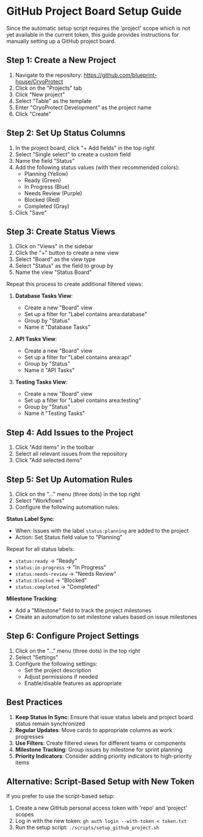 # GitHub Project Board Setup Guide

Since the automatic setup script requires the 'project' scope which is not yet available in the current token, this guide provides instructions for manually setting up a GitHub project board.

## Step 1: Create a New Project

1. Navigate to the repository: https://github.com/blueprint-house/CryoProtect
2. Click on the "Projects" tab
3. Click "New project"
4. Select "Table" as the template
5. Enter "CryoProtect Development" as the project name
6. Click "Create"

## Step 2: Set Up Status Columns

1. In the project board, click "+ Add fields" in the top right
2. Select "Single select" to create a custom field
3. Name the field "Status"
4. Add the following status values (with their recommended colors):
   - Planning (Yellow)
   - Ready (Green)
   - In Progress (Blue)
   - Needs Review (Purple)
   - Blocked (Red)
   - Completed (Gray)
5. Click "Save"

## Step 3: Create Status Views

1. Click on "Views" in the sidebar
2. Click the "+" button to create a new view
3. Select "Board" as the view type
4. Select "Status" as the field to group by
5. Name the view "Status Board"

Repeat this process to create additional filtered views:

1. **Database Tasks View**:
   - Create a new "Board" view
   - Set up a filter for "Label contains area:database"
   - Group by "Status"
   - Name it "Database Tasks"

2. **API Tasks View**:
   - Create a new "Board" view
   - Set up a filter for "Label contains area:api"
   - Group by "Status"
   - Name it "API Tasks"

3. **Testing Tasks View**:
   - Create a new "Board" view
   - Set up a filter for "Label contains area:testing"
   - Group by "Status"
   - Name it "Testing Tasks"

## Step 4: Add Issues to the Project

1. Click "Add items" in the toolbar
2. Select all relevant issues from the repository
3. Click "Add selected items"

## Step 5: Set Up Automation Rules

1. Click on the "..." menu (three dots) in the top right
2. Select "Workflows"
3. Configure the following automation rules:

**Status Label Sync**:
- When: Issues with the label `status:planning` are added to the project
- Action: Set Status field value to "Planning"

Repeat for all status labels:
- `status:ready` → "Ready"
- `status:in-progress` → "In Progress"
- `status:needs-review` → "Needs Review"
- `status:blocked` → "Blocked"
- `status:completed` → "Completed"

**Milestone Tracking**:
- Add a "Milestone" field to track the project milestones
- Create an automation to set milestone values based on issue milestones

## Step 6: Configure Project Settings

1. Click on the "..." menu (three dots) in the top right
2. Select "Settings"
3. Configure the following settings:
   - Set the project description
   - Adjust permissions if needed
   - Enable/disable features as appropriate

## Best Practices

1. **Keep Status In Sync**: Ensure that issue status labels and project board status remain synchronized
2. **Regular Updates**: Move cards to appropriate columns as work progresses
3. **Use Filters**: Create filtered views for different teams or components
4. **Milestone Tracking**: Group issues by milestone for sprint planning
5. **Priority Indicators**: Consider adding priority indicators to high-priority items

## Alternative: Script-Based Setup with New Token

If you prefer to use the script-based setup:

1. Create a new GitHub personal access token with 'repo' and 'project' scopes
2. Log in with the new token: `gh auth login --with-token < token.txt`
3. Run the setup script: `./scripts/setup_github_project.sh`
</content>